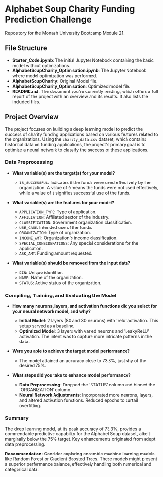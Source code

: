 # Alphabet Soup Charity Funding Prediction Challenge

Repository for the Monash University Bootcamp Module 21.

## File Structure

- **Starter_Code.ipynb**: The initial Jupyter Notebook containing the basic model without optimizations.
- **AlphabetSoupCharity_Optimisation.ipynb**: The Jupyter Notebook where model optimization was performed.
- **AlphabetSoupCharity**: Original Model file.
- **AlphabetSoupCharity_Optimisation**: Optimized model file.
- **README.md**: The document you're currently reading, which offers a full report of the project with an overview and its results. It also lists the included files.

## Project Overview

The project focuses on building a deep learning model to predict the success of charity funding applications based on various features related to the organizations. Using the `charity_data.csv` dataset, which contains historical data on funding applications, the project's primary goal is to optimize a neural network to classify the success of these applications.

### Data Preprocessing

- **What variable(s) are the target(s) for your model?**
  - `IS_SUCCESSFUL`: Indicates if the funds were used effectively by the organization. A value of `0` means the funds were not used effectively, while a value of `1` signifies successful use of the funds.

- **What variable(s) are the features for your model?**
  - `APPLICATION_TYPE`: Type of application.
  - `AFFILIATION`: Affiliated sector of the industry.
  - `CLASSIFICATION`: Government organization classification.
  - `USE_CASE`: Intended use of the funds.
  - `ORGANIZATION`: Type of organization.
  - `INCOME_AMT`: Organization's income classification.
  - `SPECIAL_CONSIDERATIONS`: Any special considerations for the application.
  - `ASK_AMT`: Funding amount requested.

- **What variable(s) should be removed from the input data?**
  - `EIN`: Unique identifier.
  - `NAME`: Name of the organization.
  - `STATUS`: Active status of the organization.

### Compiling, Training, and Evaluating the Model

- **How many neurons, layers, and activation functions did you select for your neural network model, and why?**
  - **Initial Model**: 2 layers (80 and 30 neurons) with 'relu' activation. This setup served as a baseline.
  - **Optimized Model**: 3 layers with varied neurons and 'LeakyReLU' activation. The intent was to capture more intricate patterns in the data.

- **Were you able to achieve the target model performance?**
  - The model attained an accuracy close to 73.3%, just shy of the desired 75%.

- **What steps did you take to enhance model performance?**
  - **Data Preprocessing**: Dropped the 'STATUS' column and binned the 'ORGANIZATION' column.
  - **Neural Network Adjustments**: Incorporated more neurons, layers, and altered activation functions. Reduced epochs to curtail overfitting.

### Summary

The deep learning model, at its peak accuracy of 73.3%, provides a commendable predictive capability for the Alphabet Soup dataset, albeit marginally below the 75% target. Key enhancements originated from adept data preprocessing.

**Recommendation**: Consider exploring ensemble machine learning models like Random Forest or Gradient Boosted Trees. These models might present a superior performance balance, effectively handling both numerical and categorical data.
